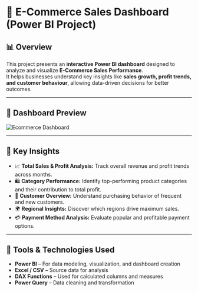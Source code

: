# 🛒 E-Commerce Sales Dashboard (Power BI Project)

## 📊 Overview  
This project presents an **interactive Power BI dashboard** designed to analyze and visualize **E-Commerce Sales Performance**.  
It helps businesses understand key insights like **sales growth, profit trends, and customer behaviour**, allowing data-driven decisions for better outcomes.  

---

## 🌟 Dashboard Preview  
![Ecommerce Dashboard](dashboard_preview.png)  

---

## 🎯 Key Insights  
- 📈 **Total Sales & Profit Analysis:** Track overall revenue and profit trends across months.  
- 🛍️ **Category Performance:** Identify top-performing product categories and their contribution to total profit.  
- 👥 **Customer Overview:** Understand purchasing behavior of frequent and new customers.  
- 🌍 **Regional Insights:** Discover which regions drive maximum sales.  
- 💳 **Payment Method Analysis:** Evaluate popular and profitable payment options.  

---

## 🧰 Tools & Technologies Used  
- **Power BI** – For data modeling, visualization, and dashboard creation  
- **Excel / CSV** – Source data for analysis  
- **DAX Functions** – Used for calculated columns and measures  
- **Power Query** – Data cleaning and transformation